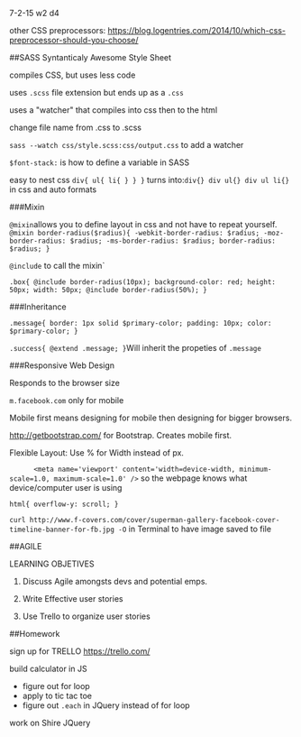 7-2-15 w2 d4


other CSS preprocessors: <a>https://blog.logentries.com/2014/10/which-css-preprocessor-should-you-choose/</a>

##SASS
Syntanticaly Awesome Style Sheet

compiles CSS, but uses less code

uses `.scss` file extension but ends up as a `.css`

uses a "watcher" that compiles into css then to the html

change file name from .css to .scss

`sass --watch css/style.scss:css/output.css` to add a watcher

`$font-stack:` is how to define a variable in SASS

easy to nest css `div{
ul{
li{
}
}
}` turns into:`div{}
			div ul{}
			div ul li{}` in css and auto formats
			
###Mixin

`@mixin`allows you to define layout in css and not have to repeat yourself.
`@mixin border-radius($radius){
  -webkit-border-radius: $radius;
  -moz-border-radius: $radius;
  -ms-border-radius: $radius;
  border-radius: $radius;
}`

`@include` to call the mixin`

`.box{
  @include border-radius(10px);
  background-color: red;
  height: 50px;
  width: 50px;
  @include border-radius(50%);
}`

###Inheritance

`.message{
  border: 1px solid $primary-color;
  padding: 10px;
  color: $primary-color;
}`

`.success{
  @extend .message;
}`Will inherit the propeties of `.message`

###Responsive Web Design

Responds to the browser size

`m.facebook.com` only for mobile 

Mobile first means designing for mobile then designing for bigger browsers.   

<a>http://getbootstrap.com/</a> for Bootstrap. Creates mobile first.

Flexible Layout:  Use % for Width instead of px.  

`      <meta name='viewport' content='width=device-width, minimum-scale=1.0, maximum-scale=1.0' />` so the webpage knows what device/computer user is using

`html{
  overflow-y: scroll;
}`

`curl http://www.f-covers.com/cover/superman-gallery-facebook-cover-timeline-banner-for-fb.jpg -O` in Terminal to have image saved to file

##AGILE

LEARNING OBJETIVES

1) Discuss Agile amongsts devs and potential emps.

2) Write Effective user stories

3)  Use Trello to organize user stories


##Homework

sign up for TRELLO <a>https://trello.com/</a>

build calculator in JS
- figure out for loop
- apply to tic tac toe
- figure out `.each` in JQuery instead of for loop

work on Shire JQuery